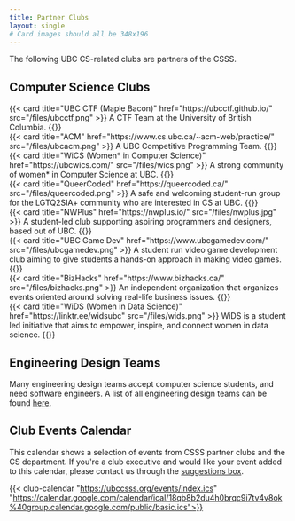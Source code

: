 ```yaml
---
title: Partner Clubs
layout: single
# Card images should all be 348x196
---
```


The following UBC CS-related clubs are partners of the CSSS.

## Computer Science Clubs
<div class="row">
  <div class="col-lg-6 col-xl-4 mb-4 d-flex align-items-stretch">
    {{< card title="UBC CTF (Maple Bacon)" href="https://ubcctf.github.io/" src="/files/ubcctf.png" >}}
      A CTF Team at the University of British Columbia. 
    {{</ card >}}
  </div>
  <div class="col-lg-6 col-xl-4 mb-4 d-flex align-items-stretch">
    {{< card title="ACM" href="https://www.cs.ubc.ca/~acm-web/practice/" src="/files/ubcacm.png" >}}
      A UBC Competitive Programming Team.
    {{</ card >}}
  </div>
  <div class="col-lg-6 col-xl-4 mb-4 d-flex align-items-stretch">
    {{< card title="WiCS (Women* in Computer Science)" href="https://ubcwics.com/" src="/files/wics.png" >}}
      A strong community of women* in Computer Science at UBC.
    {{</ card >}}
  </div>
  <div class="col-lg-6 col-xl-4 mb-4 d-flex align-items-stretch">
    {{< card title="QueerCoded" href="https://queercoded.ca/" src="/files/queercoded.png" >}}
      A safe and welcoming student-run group for the LGTQ2SIA+ community who are interested in CS at UBC.
    {{</ card >}}
  </div>
  <div class="col-lg-6 col-xl-4 mb-4 d-flex align-items-stretch">
    {{< card title="NWPlus" href="https://nwplus.io/" src="/files/nwplus.jpg" >}}
      A student-led club supporting aspiring programmers and designers, based out of UBC. 
    {{</ card >}}
  </div>
  <div class="col-lg-6 col-xl-4 mb-4 d-flex align-items-stretch">
    {{< card title="UBC Game Dev" href="https://www.ubcgamedev.com/" src="/files/ubcgamedev.png" >}}
      A student run video game development club aiming to give students a hands-on approach in making video games.
    {{</ card >}}
  </div>
  <div class="col-lg-6 col-xl-4 mb-4 d-flex align-items-stretch">
    {{< card title="BizHacks" href="https://www.bizhacks.ca/" src="/files/bizhacks.png" >}}
      An independent organization that organizes events oriented around solving real-life business issues.
    {{</ card >}}
  </div>
  <div class="col-lg-6 col-xl-4 mb-4 d-flex align-items-stretch">
    {{< card title="WiDS (Women in Data Science)" href="https://linktr.ee/widsubc" src="/files/wids.png" >}}
      WiDS is a student led initiative that aims to empower, inspire, and connect women in data science.
    {{</ card >}}
  </div>
</div>

## Engineering Design Teams
Many engineering design teams accept computer science students, and need software engineers. A list of all engineering design teams can be found <a href="https://teams.engineering.ubc.ca/the-teams/">here</a>.

## Club Events Calendar

This calendar shows a selection of events from CSSS partner clubs and the CS department. If you're a club executive and would like your event added to this calendar, please contact us through the [suggestions box](https://ubccsss.org/contact/suggestions-box/).

{{< club-calendar "https://ubccsss.org/events/index.ics" "https://calendar.google.com/calendar/ical/18qb8b2du4h0brqc9i7tv4v8ok%40group.calendar.google.com/public/basic.ics">}}
